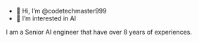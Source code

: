 - 👋 Hi, I’m @codetechmaster999
- 👀 I’m interested in AI


I am a Senior AI engineer that have over 8 years of experiences.
